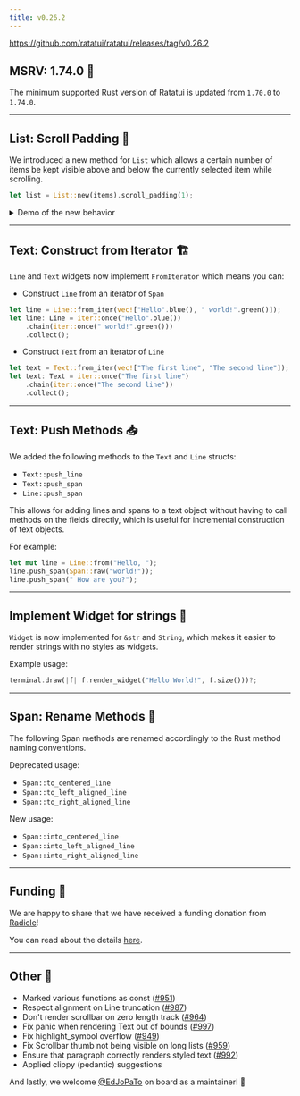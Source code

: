 ```yaml
---
title: v0.26.2
---
```


<https://github.com/ratatui/ratatui/releases/tag/v0.26.2>

## MSRV: 1.74.0 🦀

The minimum supported Rust version of Ratatui is updated from `1.70.0` to `1.74.0`.

---

## List: Scroll Padding 📜

We introduced a new method for `List` which allows a certain number of items be kept visible above
and below the currently selected item while scrolling.

```rust
let list = List::new(items).scroll_padding(1);
```

<details>
<summary>Demo of the new behavior</summary>

![scroll_padding](https://github.com/ratatui/ratatui/assets/30030363/66de2c06-1d5f-41ff-8cf3-09febb7ccdd3)

<center>

(visible on the left side)

</center>

</details>

---

## Text: Construct from Iterator 🏗️

`Line` and `Text` widgets now implement `FromIterator` which means you can:

- Construct `Line` from an iterator of `Span`

```rust
let line = Line::from_iter(vec!["Hello".blue(), " world!".green()]);
let line: Line = iter::once("Hello".blue())
    .chain(iter::once(" world!".green()))
    .collect();
```

- Construct `Text` from an iterator of `Line`

```rust
let text = Text::from_iter(vec!["The first line", "The second line"]);
let text: Text = iter::once("The first line")
    .chain(iter::once("The second line"))
    .collect();
```

---

## Text: Push Methods 📥

We added the following methods to the `Text` and `Line` structs:

- `Text::push_line`
- `Text::push_span`
- `Line::push_span`

This allows for adding lines and spans to a text object without having to call methods on the fields
directly, which is useful for incremental construction of text objects.

For example:

```rust
let mut line = Line::from("Hello, ");
line.push_span(Span::raw("world!"));
line.push_span(" How are you?");
```

---

## Implement Widget for strings 🧶

`Widget` is now implemented for `&str` and `String`, which makes it easier to render strings with no
styles as widgets.

Example usage:

```rust
terminal.draw(|f| f.render_widget("Hello World!", f.size()))?;
```

---

## Span: Rename Methods 🔄

The following Span methods are renamed accordingly to the Rust method naming conventions.

Deprecated usage:

- `Span::to_centered_line`
- `Span::to_left_aligned_line`
- `Span::to_right_aligned_line`

New usage:

- `Span::into_centered_line`
- `Span::into_left_aligned_line`
- `Span::into_right_aligned_line`

---

## Funding 🧀

We are happy to share that we have received a funding donation from [Radicle](https://radicle.xyz)!

You can read about the details [here](https://blog.orhun.dev/open-source-funding-with-ratatui).

---

## Other 💼

- Marked various functions as const ([#951](https://github.com/ratatui/ratatui/pull/951))
- Respect alignment on Line truncation ([#987](https://github.com/ratatui/ratatui/pull/987))
- Don't render scrollbar on zero length track ([#964](https://github.com/ratatui/ratatui/pull/964))
- Fix panic when rendering Text out of bounds ([#997](https://github.com/ratatui/ratatui/pull/997))
- Fix highlight_symbol overflow ([#949](https://github.com/ratatui/ratatui/pull/949))
- Fix Scrollbar thumb not being visible on long lists
  ([#959](https://github.com/ratatui/ratatui/pull/959))
- Ensure that paragraph correctly renders styled text
  ([#992](https://github.com/ratatui/ratatui/pull/992))
- Applied clippy (pedantic) suggestions

And lastly, we welcome [@EdJoPaTo](https://github.com/EdJoPaTo) on board as a maintainer! 🥳
